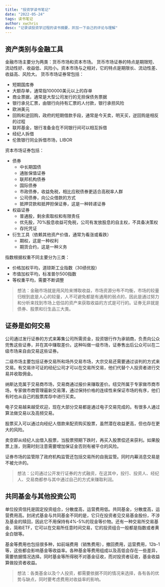 ```yaml
---
title: "投资学读书笔记"
date: "2022-05-24"
tags: 读书笔记
author: xwchris
desc: "记录读投资学过程的读书摘要，并加一下自己的评论与理解"
---
```


## 资产类别与金融工具
金融市场主要分为两类：货币市场和资本市场。
货币市场证券的特点是期限短、流动性好、收益低、风险小。资本市场与之相对，它的特点是期限长、流动性差、收益高、风险大。
货币市场证券常包括：
- 短期国库券
- 大额存单，通常指100000美元以上的存单
- 商业票据，通常是大型公司发行的无担保债务票据
- 银行承兑汇票，由银行向持有汇票的人付款，银行承担风险
- 欧洲美元
- 回购和逆回购，政府的短期借款手段，通常是今天卖，明天买，逆回购是相反的过程
- 联邦基金，银行准备金在不同银行间可以相互拆借
- 经纪人拆借
- 伦敦银行同业拆借市场，LIBOR

资本市场证券包括：
- 债券
  - 中长期国债
  - 通胀保值证券
  - 联邦机构债券
  - 国际债券
  - 市政债券，收益免税，相比应税债券更适合高税率人群
  - 公司债券，向公众借款的方式
  - 抵押贷款和抵押担保证券，这是一种转递证券
- 权益证券
  - 普通股，剩余索取权和有限责任
  - 优先股，70%股息收益可免税，公司有发放股息的自主权，不具备决策权
  - 存托凭证
- 衍生工具（依赖其他资产价值，通常为看涨或看跌）
  - 期权，这是一种权利
  - 期货合约，这是一种义务

指数根据权重不同主要分为三类：
- 价格加权平均，道琼斯工业指数（30绩优股）
- 市值加权平均，标准普尔500指数
- 等权重平均，需要不断调整

> 想法：金融市场就是用风险来博取收益，市场资源分布不均衡，市场的较量归根到底是人心的较量，人不可避免都是有通用的弱点的，因此是通过努力和分析来找到市场上低估的资产来获取收益的方式是可行的。证券无非就是债券、股票和衍生品三大类。

## 证券是如何交易
公司通过发行证券的方式来筹集公司所需资金，投资银行作为承销商，负责向公众兜售这些证券，并在其中赚取差价。这种叫做一级市场，证券售出后公众可以在二级市场来自由交易这些证券。

二级市场主要包括证券交易所和场外交易市场，大宗交易还需要通过谈判的方式来交易。有交易许可证的经纪公司才可以在交易所交易，他们代替个人投资者进行交易并收取佣金。

纳斯达克属于交易商市场，交易商通过报价来赚取差价。纽交所属于专家做市商市场，专家做市商管理最新交易薄，通过保持价格的连续性来保证市场的有序，他们有时也从自己的股票库存中进行买卖。

电子交易越来越受欢迎，现在大部分交易都是通过电子交易完成的。有很多人通过算法做交易以及高频交易。

股票买入可以通过向经纪人借款来配资购买股票，虽然潜在收益更高，但也存在更大的风险。

卖空即从经纪人出借入股票，当股票预期下跌时，再买入股票偿还来获利。如果股票上涨，则需时刻注意需要增加保证金否则有被平仓的风险。

证券市场的监管除了政府机构监管还包括交易所的自我监管。同时内幕消息交易是不被允许的。

> 想法：公司通过公开发行证券的方式融资，在这其中，投行、投资人、经纪人、交易商都参与其中通过自己的方式来赚取利润。


## 共同基金与其他投资公司
单位投资信托是固定投资组合，分散度高，运营费用低。共同基金，分散度高，运营费用高。封闭式基金与共同基金不同的是，它只在投资者见交易基金股份，不涉及基金的赎回，因此它不用保持有4%-5%的现金等价物。还有一种交易所交易基金，简称ETF，它可以在交易所任意时间交易，它的投资组合一般都是指数或者黄金白银等。

基金等费用也包括很多种，如前端费用（销售费用），撤回费用，运营费用，12b-1等，这些都会影响基金等收益率。各种基金等费用组成以及高低会存在一些差异，需要依据情况选择。同时基金等所得税不对基金征收，而对投资者征收，基金收益算做投资者收益。

> 想法：各类基金以及个人投资，都需要依据不同的情况来选择，各有各的优势与缺点，同时要考虑费用对收益率的影响。